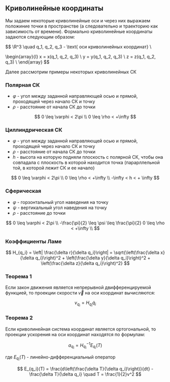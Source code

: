 ## Криволинейные координаты

Мы задаем некоторые криволинейные оси и через них выражаем положиние точки в пространстве (а следовательно и траекторию как зависимость от времени). Формально криволинейные координаты задаются следующим образом:

$$
\R^3 \quad q_1, q_2, q_3 - \text{ оси криволинейных координат} \\

\begin{array}{l}
    x = x(q_1, q_2, q_3) \\
    y = y(q_1, q_2, q_3) \\
    z = z(q_1, q_2, q_3) \\
\end{array}
$$

Далее рассмотрим примеры некоторых криволинейных СК

### Полярная СК

- $\varphi$ - угол между заданной направляющей осью и прямой, проходящей через начало СК и точку
- $\rho$ - расстояние от начала СК до точки

$$
    0 \leq \varphi < 2\pi \\
    0 \leq \rho < +\infty
$$

### Циллиндрическая СК

- $\varphi$ - угол между заданной направляющей осью и прямой, проходящей через начало СК и точку
- $\rho$ - расстояние от начала СК до точки
- $h$ - высота на которую подняли плоскость с полярной СК, чтобы она совпадала с плоскость в которой находится точка (парарллельной той, в которой лежит СК и ее начало)

$$
    0 \leq \varphi < 2\pi \\
    0 \leq \rho < +\infty \\
    -\infty < h < + \infty
$$

### Сферическая
- $\varphi$ - горзонтальный угол наведения на точку
- $\psi$ - вертикальный угол наведения на точку
- $\rho$ - расстояние до точки

$$
    0 \leq \varphi < 2\pi \\
    -\frac{\pi}{2} \leq \psi \leq \frac{\pi}{2}
    0 \leq \rho < +\infty \\    
$$

### Коэффициенты Ламе

$$
    H_{q_i} = \left| \frac{\delta r}{\delta q_i}\right| = \sqrt{\left(\frac{\delta x}{\delta q_i}\right)^2
    + \left(\frac{\delta y}{\delta q_i}\right)^2
    + \left(\frac{\delta z}{\delta q_i}\right)^2}
$$

### Теорема 1

Если закон движения является непрерывной двифференцируемой функцией, то проекции скорости $\vec v$ на оси координат вычисляются:

$$
    v_{q_i} = H_{q_i}\dot q_i
$$

### Теорема 2

Если криволинейная система координат является ортогональной, то проекции ускорения на оси координат находятся по формулам:

$$
    a_{q_i} = H_{q_i}^{-1} E_{q_i}(T)
$$

где $E_{q_i}(T)$ -  линейно-дифференциальный оператор

$$
    E_{q_i}(T) = \frac{d\left(\frac{\delta T}{\delta q_i}\right)}{dt} - \frac{\delta T}{\delta q_i} \quad T = \frac{1}{2}v^2
$$